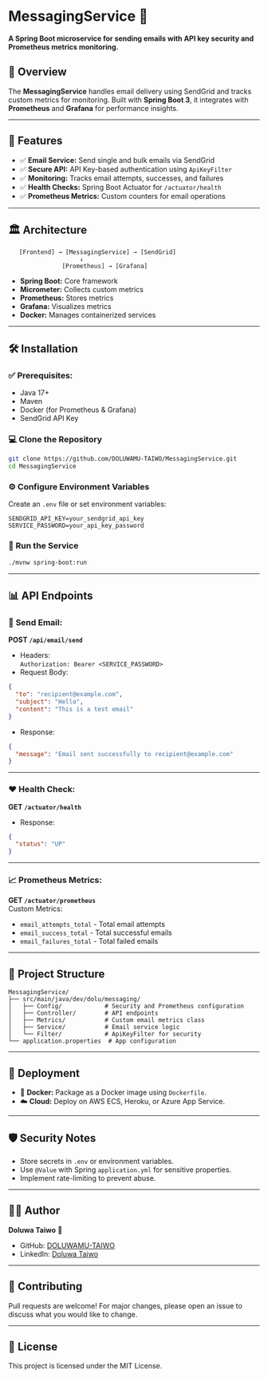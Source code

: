# MessagingService 🚀

**A Spring Boot microservice for sending emails with API key security and Prometheus metrics monitoring.**

## 📝 Overview  
The **MessagingService** handles email delivery using SendGrid and tracks custom metrics for monitoring. Built with **Spring Boot 3**, it integrates with **Prometheus** and **Grafana** for performance insights.

---

## 📌 Features  
- ✅ **Email Service:** Send single and bulk emails via SendGrid  
- ✅ **Secure API:** API Key-based authentication using `ApiKeyFilter`  
- ✅ **Monitoring:** Tracks email attempts, successes, and failures  
- ✅ **Health Checks:** Spring Boot Actuator for `/actuator/health`  
- ✅ **Prometheus Metrics:** Custom counters for email operations  

---

## 🏛️ Architecture  
```
   [Frontend] → [MessagingService] → [SendGrid]
                    ↓
               [Prometheus] → [Grafana]
```
- **Spring Boot:** Core framework  
- **Micrometer:** Collects custom metrics  
- **Prometheus:** Stores metrics  
- **Grafana:** Visualizes metrics  
- **Docker:** Manages containerized services  

---

## 🛠️ Installation

### ✅ Prerequisites:  
- Java 17+  
- Maven  
- Docker (for Prometheus & Grafana)  
- SendGrid API Key  

### 💻 Clone the Repository  
```bash
git clone https://github.com/DOLUWAMU-TAIWO/MessagingService.git
cd MessagingService
```

### ⚙️ Configure Environment Variables  
Create an `.env` file or set environment variables:  
```env
SENDGRID_API_KEY=your_sendgrid_api_key
SERVICE_PASSWORD=your_api_key_password
```

### 🚀 Run the Service  
```bash
./mvnw spring-boot:run
```

---

## 📊 API Endpoints  

### 💌 **Send Email:**  
**POST `/api/email/send`**  
- Headers:  
  `Authorization: Bearer <SERVICE_PASSWORD>`  
- Request Body:  
```json
{
  "to": "recipient@example.com",
  "subject": "Hello",
  "content": "This is a test email"
}
```

- Response:  
```json
{
  "message": "Email sent successfully to recipient@example.com"
}
```

---

### ❤️ **Health Check:**  
**GET `/actuator/health`**  
- Response:  
```json
{
  "status": "UP"
}
```

---

### 📈 **Prometheus Metrics:**  
**GET `/actuator/prometheus`**  
Custom Metrics:  
- `email_attempts_total` - Total email attempts  
- `email_success_total` - Total successful emails  
- `email_failures_total` - Total failed emails  

---

## 📂 Project Structure  
```
MessagingService/
├── src/main/java/dev/dolu/messaging/
│   ├── Config/            # Security and Prometheus configuration
│   ├── Controller/        # API endpoints
│   ├── Metrics/           # Custom email metrics class
│   ├── Service/           # Email service logic
│   └── Filter/            # ApiKeyFilter for security
└── application.properties  # App configuration
```

---

## 🚀 Deployment  
- 🐳 **Docker:** Package as a Docker image using `Dockerfile`.  
- ☁️ **Cloud:** Deploy on AWS ECS, Heroku, or Azure App Service.  

---

## 🛡️ Security Notes  
- Store secrets in `.env` or environment variables.  
- Use `@Value` with Spring `application.yml` for sensitive properties.  
- Implement rate-limiting to prevent abuse.  

---

## 👨‍💻 Author  
**Doluwa Taiwo** 🚀  
- GitHub: [DOLUWAMU-TAIWO](https://github.com/DOLUWAMU-TAIWO)  
- LinkedIn: [Doluwa Taiwo](https://linkedin.com/in/doluwa-taiwo)  

---

## 💪 Contributing  
Pull requests are welcome! For major changes, please open an issue to discuss what you would like to change.  

---

## 📜 License  
This project is licensed under the MIT License.

